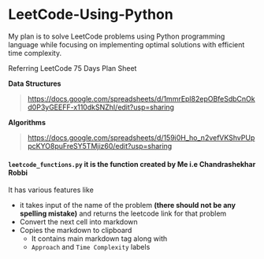 # LeetCode-Using-Python
My plan is to solve LeetCode problems using Python programming language while focusing on implementing optimal solutions with efficient time complexity.

Referring LeetCode 75 Days Plan Sheet

**Data Structures**
> https://docs.google.com/spreadsheets/d/1mmrEpl82epOBfeSdbCnOkd0P3yGEEFF-x110dkSNZhI/edit?usp=sharing

**Algorithms**
> https://docs.google.com/spreadsheets/d/159i0H_ho_n2vefVKShvPUppcKYO8puFreSY5TMjiz60/edit?usp=sharing

#### `leetcode_functions.py` it is the function created by Me i.e Chandrashekhar Robbi

It has various features like
* it takes input of the name of the problem **(there should not be any spelling mistake)** and returns the leetcode link for that problem 
* Convert the next cell into markdown
* Copies the markdown to clipboard
     * It contains main markdown tag along with
     * `Approach` and `Time Complexity` labels
